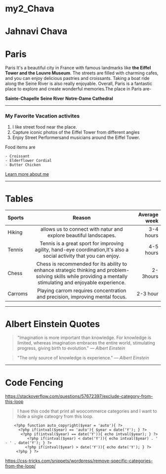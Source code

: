 # my2_Chava

# Jahnavi Chava

# Paris

Paris It's a beautiful city in France with famous landmarks like **the Eiffel Tower and the Louvre Museum**. The streets are filled with charming cafes, and you can enjoy delicious pastries and croissants. Taking a boat ride along the Seine River is also really enjoyable. Overall, Paris is a fantastic place to explore and create wonderful memories.The place in Paris are-

**Sainte-Chapelle**
**Seine River**
**Notre-Dame Cathedral**

---
### My Favorite Vacation activites
1. I like street food near the place.
2. Capture iconic photos of the Eiffel Tower from different angles
3. Enjoy Street Performersand musicians around the Eiffel Tower.

  Food items are

    - Croissant
    - Elderflower Cordial
    - Butter Chicken
[Learn more about me](MyStats.md)</br>

---


# Tables


 |    Sports      |  Reason   |  Average week    |
 |:----               | :------:   | ---------:   |
 |  Hiking            |allows us to connect       with natur and explore beautiful landscapes.| 3-4 hours|
 |Tennis              |Tennis is a great sport for improving agility, hand-eye coordination,It's also a social activity that you can enjoy.|4-5 hours|
 |Chess               |Chess is recommended for its ability to enhance strategic thinking and problem-solving skills while providing a mentally stimulating and enjoyable experience.|2-3hours |
 |Carroms| Playing carrom requires concentration and precision, improving mental focus.| 2-3 hour|   


 ---           


# Albert Einstein Quotes

 > "Imagination is more important than knowledge. For knowledge is limited, whereas imagination embraces the entire world, stimulating progress, giving birth to evolution." 
 > — *Albert Einstein*

 > "The only source of knowledge is experience."
 > — *Albert Einstein*

---
  #  Code Fencing

  https://stackoverflow.com/questions/57672397/exclude-category-from-this-loop

>I have this code that print all woocommerce categories and I want to hide a single cateogry from this loop.


        <?php function auto_copyright($year = 'auto'){ ?>
          <?php if(intval($year) == 'auto'){ $year = date('Y'); } ?>
           <?php if(intval($year) == date('Y')){ echo intval($year); } ?>
              <?php if(intval($year) < date('Y')){ echo intval($year) . ' - ' . date('Y'); } ?>
             <?php if(intval($year) > date('Y')){ echo date('Y'); } ?>
         <?php } ?>




  https://css-tricks.com/snippets/wordpress/remove-specific-categories-from-the-loop/ 

